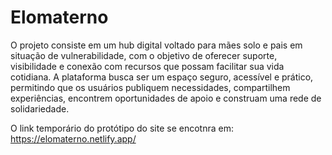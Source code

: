 # Elomaterno

O projeto consiste em um hub digital voltado para mães solo e pais em situação de vulnerabilidade, com o objetivo de oferecer suporte, visibilidade e conexão com recursos que possam facilitar sua vida cotidiana. A plataforma busca ser um espaço seguro, acessível e prático, permitindo que os usuários publiquem necessidades, compartilhem experiências, encontrem oportunidades de apoio e construam uma rede de solidariedade.

O link temporário do protótipo do site se encotnra em: https://elomaterno.netlify.app/
